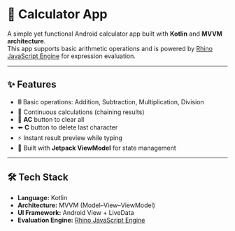 # 📱 Calculator App

A simple yet functional Android calculator app built with **Kotlin** and **MVVM architecture**.  
This app supports basic arithmetic operations and is powered by [Rhino JavaScript Engine](https://github.com/mozilla/rhino) for expression evaluation.

---

## ✨ Features
- 🖩 Basic operations: Addition, Subtraction, Multiplication, Division
- 🧮 Continuous calculations (chaining results)
- 🧹 **AC** button to clear all
- ⬅️ **C** button to delete last character
- ⚡ Instant result preview while typing
- 📱 Built with **Jetpack ViewModel** for state management

---

## 🛠 Tech Stack
- **Language:** Kotlin
- **Architecture:** MVVM (Model–View–ViewModel)
- **UI Framework:** Android View + LiveData
- **Evaluation Engine:** [Rhino JavaScript Engine](https://github.com/mozilla/rhino)
